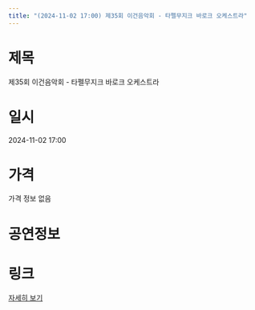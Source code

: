 ```yaml
---
title: "(2024-11-02 17:00) 제35회 이건음악회 - 타펠무지크 바로크 오케스트라"
---
```


# 제목
제35회 이건음악회 - 타펠무지크 바로크 오케스트라

# 일시
2024-11-02 17:00

# 가격
가격 정보 없음

# 공연정보
  
  


# 링크
[자세히 보기](https://www.sac.or.kr/site/main/show/show_view?SN=60789 "https://www.sac.or.kr/site/main/show/show_view?SN=60789")
